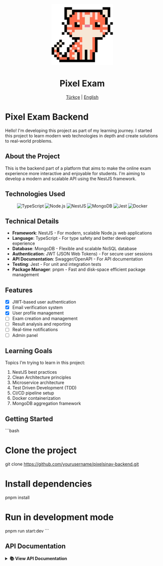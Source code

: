 <div align="center">
  <img src="https://raw.githubusercontent.com/poyrazavsever/PixelSinav-Frontend/refs/heads/master/public/logo/logo.png" alt="Pixel Exam Logo" width="200">
  <h1>Pixel Exam</h1>
  <p>
    <a href="README.md">Türkçe</a> |
    <a href="README-EN.md">English</a>
  </p>
</div>

# Pixel Exam Backend

Hello! I'm developing this project as part of my learning journey. I started this project to learn modern web technologies in depth and create solutions to real-world problems.

## About the Project

This is the backend part of a platform that aims to make the online exam experience more interactive and enjoyable for students. I'm aiming to develop a modern and scalable API using the NestJS framework.

## Technologies Used

<div align="center">
  <p>
    <img src="https://skillicons.dev/icons?i=ts" alt="TypeScript" title="TypeScript" />
    <img src="https://skillicons.dev/icons?i=nodejs" alt="Node.js" title="Node.js" />
    <img src="https://skillicons.dev/icons?i=nestjs" alt="NestJS" title="NestJS" />
    <img src="https://skillicons.dev/icons?i=mongodb" alt="MongoDB" title="MongoDB" />
    <img src="https://skillicons.dev/icons?i=jest" alt="Jest" title="Jest" />
    <img src="https://skillicons.dev/icons?i=docker" alt="Docker" title="Docker" />
  </p>
</div>

## Technical Details

- **Framework**: NestJS - For modern, scalable Node.js web applications
- **Language**: TypeScript - For type safety and better developer experience
- **Database**: MongoDB - Flexible and scalable NoSQL database
- **Authentication**: JWT (JSON Web Tokens) - For secure user sessions
- **API Documentation**: Swagger/OpenAPI - For API documentation
- **Testing**: Jest - For unit and integration tests
- **Package Manager**: pnpm - Fast and disk-space efficient package management

## Features

- [x] JWT-based user authentication
- [x] Email verification system
- [x] User profile management
- [ ] Exam creation and management
- [ ] Result analysis and reporting
- [ ] Real-time notifications
- [ ] Admin panel

## Learning Goals

Topics I'm trying to learn in this project:

1. NestJS best practices
2. Clean Architecture principles
3. Microservice architecture
4. Test Driven Development (TDD)
5. CI/CD pipeline setup
6. Docker containerization
7. MongoDB aggregation framework

## Getting Started

\`\`\`bash
# Clone the project
git clone https://github.com/yourusername/pixelsinav-backend.git

# Install dependencies
pnpm install

# Run in development mode
pnpm run start:dev
\`\`\`

## API Documentation
<details>
<summary><strong>📚 View API Documentation</strong></summary>

### Authentication Endpoints
<details>
<summary><strong>🔐 Authentication API Endpoints</strong></summary>

#### \`POST /auth/register\`
Creates a new user registration.
\`\`\`json
// Request
{
  "email": "user@example.com",
  "password": "secure_password",
  "name": "User Name",
  "roles": ["user"]  // Optional, default: ["user"]
}

// Response - 201 Created
{
  "message": "User successfully created",
  "user": {
    "id": "user_id",
    "email": "user@example.com",
    "name": "User Name",
    "roles": ["user"]
  }
}
\`\`\`

#### \`POST /auth/login\`
Authenticates user and returns JWT token.
\`\`\`json
// Request
{
  "email": "user@example.com",
  "password": "secure_password"
}

// Response - 200 OK
{
  "message": "Login successful",
  "access_token": "jwt_token",
  "user": {
    "id": "user_id",
    "email": "user@example.com",
    "roles": ["user"]
  }
}
\`\`\`

#### \`PUT /auth/update\`
Updates user information. Requires JWT token.
\`\`\`json
// Header
Authorization: Bearer jwt_token

// Request
{
  "name": "New Name",
  "password": "new_password"  // Optional
}

// Response - 200 OK
{
  "message": "User information updated",
  "user": {
    "id": "user_id",
    "email": "user@example.com",
    "name": "New Name"
  }
}
\`\`\`

#### \`POST /auth/verify-email\`
Verifies email address.
\`\`\`json
// Request
{
  "token": "verification_token"
}

// Response - 200 OK
{
  "message": "Email successfully verified"
}
\`\`\`

</details>

### Lessons Endpoints
<details>
<summary><strong>📚 Lessons API Endpoints</strong></summary>

#### \`POST /lessons\`
Creates a new lesson. Requires teacher role.
\`\`\`json
// Header
Authorization: Bearer jwt_token

// Request
{
  "title": "Lesson Title",
  "category": "backend-development",
  "difficultyLevel": "INTERMEDIATE",
  "tags": ["nodejs", "typescript"],
  "image": "image_url",
  "description": "Lesson description",
  "sections": [
    {
      "title": "Section 1",
      "content": "Markdown content",
      "description": "Section description",
      "order": 1,
      "xpPoints": 1000
    }
  ]
}

// Response - 201 Created
{
  "message": "Lesson successfully created",
  "lesson": {
    "id": "lesson_id",
    "title": "Lesson Title",
    // ... other fields
  }
}
\`\`\`

#### \`GET /lessons\`
Lists all lessons.
\`\`\`json
// Response - 200 OK
{
  "message": "Lessons successfully retrieved",
  "lessons": [
    {
      "id": "lesson_id",
      "title": "Lesson Title",
      // ... other fields
    }
  ]
}
\`\`\`

#### \`GET /lessons/:id\`
Gets details of a specific lesson.
\`\`\`json
// Response - 200 OK
{
  "message": "Lesson successfully retrieved",
  "lesson": {
    "id": "lesson_id",
    "title": "Lesson Title",
    // ... all lesson details
  }
}
\`\`\`

</details>

### Validation Rules
<details>
<summary><strong>✅ Validation Rules</strong></summary>

#### Lesson Creation/Update
- \`title\`: 3-100 characters
- \`description\`: 10-2000 characters
- \`category\`: Required
- \`difficultyLevel\`: BEGINNER, INTERMEDIATE, ADVANCED
- \`tags\`: At least 1 tag
- \`sections\`: At least 1 section
  - \`title\`: 3-100 characters
  - \`content\`: Minimum 10 characters (Markdown)
  - \`description\`: 10-1000 characters
  - \`order\`: Minimum 1
  - \`xpPoints\`: 0-5000 range

</details>

### Error Codes
<details>
<summary><strong>❌ Error Codes</strong></summary>

- \`400 Bad Request\`: Invalid request format or validation error
- \`401 Unauthorized\`: Authentication error
- \`403 Forbidden\`: Authorization error
- \`404 Not Found\`: Resource not found
- \`500 Internal Server Error\`: Server error

</details>

### Authorization
<details>
<summary><strong>🔒 Authorization</strong></summary>

Most endpoints require JWT-based authentication. Send token in header:
\`\`\`http
Authorization: Bearer your_jwt_token
\`\`\`

</details>

### Rate Limiting
<details>
<summary><strong>⚡ Rate Limiting</strong></summary>

API rate limiting is implemented:
- Anonymous requests: 100 requests/hour
- Authenticated requests: 1000 requests/hour

</details>

## Contributing

As this is a learning project, I'm open to any feedback! Please open an issue or submit a pull request for improvements, suggestions, or new ideas.

## Learning Resources

Resources I've used while developing this project:

- [NestJS Official Documentation](https://docs.nestjs.com/)
- [MongoDB University](https://university.mongodb.com/)
- [TypeScript Handbook](https://www.typescriptlang.org/docs/)
- [JWT.io](https://jwt.io/)

## Contact

Feel free to reach out for questions, suggestions, or collaboration:

- LinkedIn: [https://www.linkedin.com/in/poyrazavsever]
- Email: poyrazavsever@gmail.com

## License

This project is licensed under the MIT License. See [LICENSE](LICENSE) file for details.

---

  ⭐ If you like this project, please give it a star!
  🌱 This is a stop in my continuous learning and development journey... If you'd like to mentor, support, or give advice, reach out to me [here](https://www.pavsever.com).
